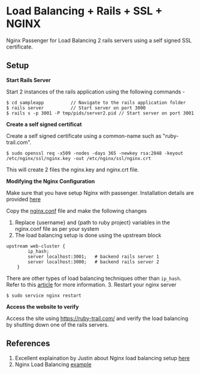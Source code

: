 Load Balancing + Rails + SSL + NGINX
====================================

Nginx Passenger for Load Balancing 2 rails servers using a self signed SSL certificate.

Setup
-----

**Start Rails Server**

Start 2 instances of the rails application using the following commands - 

```
$ cd sampleapp          // Navigate to the rails application folder
$ rails server          // Start server on port 3000
$ rails s -p 3001 -P tmp/pids/server2.pid // Start server on port 3001 

```
**Create a self signed certificat**

Create a self signed certificate using a common-name such as "ruby-trail.com". 
```
$ sudo openssl req -x509 -nodes -days 365 -newkey rsa:2048 -keyout /etc/nginx/ssl/nginx.key -out /etc/nginx/ssl/nginx.crt
```
This will create 2 files the nginx.key and nginx.crt file.

**Modifying the Nginx Configuration**

Make sure that you have setup Nginx with passenger. Installation details are provided [here](http://ershadk.com/blog/2012/04/05/set-up-rails-3-2-2-with-passenger-rvm-and-ngnix/)

Copy the [nginx.conf](https://github.com/haridnr/rails-nginx-ssl-setup/blob/master/nginx-setup/nginx.conf) file and make the following changes
1. Replace {username} and {path to ruby project} variables in the nginx.conf file as per your system
2. The load balancing setup is done using the upstream block
```
upstream web-cluster {
        ip_hash;
        server localhost:3001;   # backend rails server 1
        server localhost:3000;   # backend rails server 2
    }
```
There are other types of load balancing techniques other than ``` ip_hash ```.
Refer to this [article](http://nginx.org/en/docs/http/load_balancing.html) for more information.
3. Restart your nginx server
```
$ sudo service nginx restart
```

**Access the website to verify**

Access the site using https://ruby-trail.com/ and verify the load balancing by shutting down one of the rails servers.

References
----------

1. Excellent explaination by Justin about Nginx load balancing setup [here](http://spin.atomicobject.com/2013/07/08/nginx-load-balancing-reverse-proxy-updated/)
2. Nginx Load Balancing [example](http://cepa.io/devlog/secure-https-load-balancing-with-nginx)






